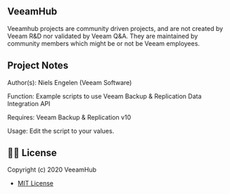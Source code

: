 ## VeeamHub

Veeamhub projects are community driven projects, and are not created by Veeam R&D nor validated by Veeam Q&A. They are maintained by community members which might be or not be Veeam employees.

## Project Notes
Author(s): Niels Engelen (Veeam Software)

Function: Example scripts to use Veeam Backup & Replication Data Integration API

Requires: Veeam Backup & Replication v10

Usage: Edit the script to your values.

## 🤝🏾 License
Copyright (c) 2020 VeeamHub

- [MIT License](LICENSE)